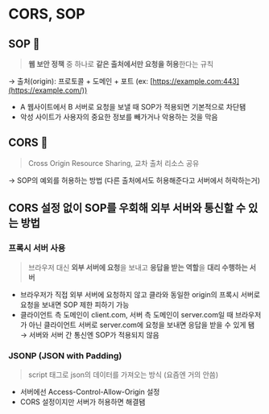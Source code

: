 # CORS, SOP
## SOP 🤔

> **웹 보안 정책** 중 하나로 **같은 출처에서만 요청을 허용**한다는 규칙
> 

→ 출처(origin): 프로토콜 + 도메인 + 포트 (ex: [https://example.com:443](https://example.com/))

- A 웹사이트에서 B 서버로 요청을 보낼 때 SOP가 적용되면 기본적으로 차단됌
- 악성 사이트가 사용자의 중요한 정보를 빼가거나 악용하는 것을 막음

## CORS 🤔

> Cross Origin Resource Sharing, 교차 출처 리소스 공유
> 

→ SOP의 예외를 허용하는 방법 (다른 출처에서도 허용해준다고 서버에서 허락하는거)

## CORS 설정 없이 SOP를 우회해 외부 서버와 통신할 수 있는 방법

### 프록시 서버 사용

> 브라우저 대신 **외부 서버에 요청**을 보내고 **응답을 받는 역할**을 **대리 수행하는 서버**
> 
- 브라우저가 직접 외부 서버에 요청하지 않고 클라와 동일한 origin의 프록시 서버로 요청을 보내면 SOP 제한 피하기 가능
- 클라이언트 측 도메인이 client.com, 서버 측 도메인이 server.com일 때 브라우저가 아닌 클라이언트 서버로 server.com에 요청을 보내면 응답을 받을 수 있게 됌 → 서버와 서버 간 통신엔 SOP가 적용되지 않음

### JSONP (JSON with Padding)

> script 태그로 json의 데이터를 가져오는 방식 (요즘엔 거의 안씀)
> 
- 서버에선 Access-Control-Allow-Origin 설정
- CORS 설정이지만 서버가 허용하면 해결됌
